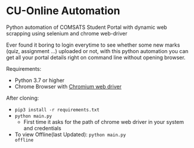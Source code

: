 # CU-Online Automation
Python automation of COMSATS Student Portal with dynamic web scrapping using selenium and chrome web-driver


Ever found it boring to login everytime to see whether some new marks (quiz, assignment ...) uploaded or not, with this python automation you can get all your portal details right on command line without opening browser.

Requirements:
- Python 3.7 or higher
- Chrome Browser with [Chromium web driver](https://chromedriver.chromium.org/downloads)

After cloning:
- <code>pip3 install -r requirements.txt</code>
- <code>python main.py</code>
   - First time it asks for the path of chrome web driver in your system and credentials
- To view Offline(last Updated):
  <code>python main.py offline</code>
